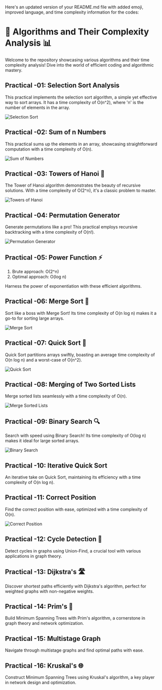 Here's an updated version of your README.md file with added emoji, improved language, and time complexity information for the codes:

# 🚀 Algorithms and Their Complexity Analysis 📊

Welcome to the repository showcasing various algorithms and their time complexity analysis! Dive into the world of efficient coding and algorithmic mastery.

## Practical -01: Selection Sort Analysis
This practical implements the selection sort algorithm, a simple yet effective way to sort arrays. It has a time complexity of O(n^2), where 'n' is the number of elements in the array.

![Selection Sort](https://github.com/Abhibhav2003/AlgorithmsAndTheirComplexityAnalysis/assets/139039304/7140ad5e-576b-43af-81b2-8cc170204185)

## Practical -02: Sum of n Numbers
This practical sums up the elements in an array, showcasing straightforward computation with a time complexity of O(n).

![Sum of Numbers](https://github.com/Abhibhav2003/AlgorithmsAndTheirComplexityAnalysis/assets/139039304/a825b9d9-46ce-4fe9-a09d-18d6bcab62c8)

## Practical -03: Towers of Hanoi 🏰
The Tower of Hanoi algorithm demonstrates the beauty of recursive solutions. With a time complexity of O(2^n), it's a classic problem to master.

![Towers of Hanoi](https://github.com/Abhibhav2003/AlgorithmsAndTheirComplexityAnalysis/assets/139039304/e7b5895f-a6b2-4e8c-9088-fe466c5daeba)

## Practical -04: Permutation Generator
Generate permutations like a pro! This practical employs recursive backtracking with a time complexity of O(n!).

![Permutation Generator](https://github.com/Abhibhav2003/AlgorithmsAndTheirComplexityAnalysis/assets/139039304/ca418eeb-e910-4206-9076-0f0e575feba1)

## Practical -05: Power Function ⚡️
1. Brute approach: O(2^n)
2. Optimal approach: O(log n)

Harness the power of exponentiation with these efficient algorithms.

## Practical -06: Merge Sort 🔄
Sort like a boss with Merge Sort! Its time complexity of O(n log n) makes it a go-to for sorting large arrays.

![Merge Sort](https://github.com/Abhibhav2003/AlgorithmsAndTheirComplexityAnalysis/assets/139039304/f481521a-fbd6-48a6-b5cd-74f4a341471f)

## Practical -07: Quick Sort 🚪
Quick Sort partitions arrays swiftly, boasting an average time complexity of O(n log n) and a worst-case of O(n^2).

![Quick Sort](https://github.com/Abhibhav2003/AlgorithmsAndTheirComplexityAnalysis/assets/139039304/1b47b02c-1939-436a-97fa-38fa12f5fa62)

## Practical -08: Merging of Two Sorted Lists
Merge sorted lists seamlessly with a time complexity of O(n).

![Merge Sorted Lists](https://github.com/Abhibhav2003/AlgorithmsAndTheirComplexityAnalysis/assets/139039304/caae64a0-2a0b-4be5-93a7-37aa6edc604f)

## Practical -09: Binary Search 🔍
Search with speed using Binary Search! Its time complexity of O(log n) makes it ideal for large sorted arrays.

![Binary Search](https://github.com/Abhibhav2003/AlgorithmsAndTheirComplexityAnalysis/assets/139039304/26ad95e2-e88c-4c19-8c09-39e67712d3fb)

## Practical -10: Iterative Quick Sort
An iterative take on Quick Sort, maintaining its efficiency with a time complexity of O(n log n).

## Practical -11: Correct Position
Find the correct position with ease, optimized with a time complexity of O(n).

![Correct Position](https://github.com/Abhibhav2003/AlgorithmsAndTheirComplexityAnalysis/assets/139039304/479d0765-af5d-4c64-b744-fd76cdebd9bf)

## Practical -12: Cycle Detection 🔄
Detect cycles in graphs using Union-Find, a crucial tool with various applications in graph theory.

## Practical -13: Dijkstra's 🛣️
Discover shortest paths efficiently with Dijkstra's algorithm, perfect for weighted graphs with non-negative weights.

## Practical -14: Prim's 🌳
Build Minimum Spanning Trees with Prim's algorithm, a cornerstone in graph theory and network optimization.

## Practical -15: Multistage Graph
Navigate through multistage graphs and find optimal paths with ease.

## Practical -16: Kruskal's 🌐
Construct Minimum Spanning Trees using Kruskal's algorithm, a key player in network design and optimization.
